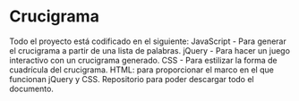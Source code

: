# Crucigrama
Todo el proyecto está codificado en el siguiente: JavaScript - Para generar el crucigrama a partir de una lista de palabras. jQuery - Para hacer un juego interactivo con un crucigrama generado. CSS - Para estilizar la forma de cuadrícula del crucigrama. HTML: para proporcionar el marco en el que funcionan jQuery y CSS.  Repositorio para poder descargar todo el documento.
